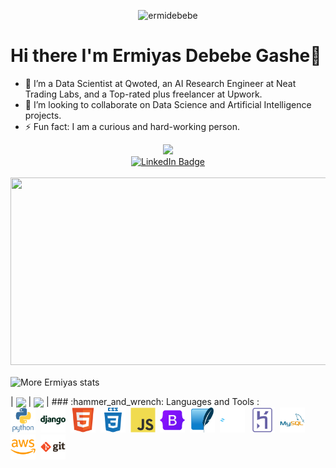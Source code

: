 <p align="center"> 
	<img src="https://komarev.com/ghpvc/?username=ermidebebe&label=Profile%20views&color=0e75b6&style=plastic" alt="ermidebebe" /> 
</p>

# Hi there I'm Ermiyas Debebe Gashe👋

- 🌱 I’m a Data Scientist at Qwoted, an AI Research Engineer at Neat Trading Labs, and a Top-rated plus freelancer at Upwork.
- 👯 I’m looking to collaborate on Data Science and Artificial Intelligence projects.
- ⚡ Fun fact:  I am a curious and hard-working person.
</a>
<div id="header" align="center">
  <img src="https://media.giphy.com/media/M9gbBd9nbDrOTu1Mqx/giphy.gif" width="100"/>
  <div id="badges">
  <a href="https://www.linkedin.com/in/ermiyas-debebe-gashe/">
    <img src="https://img.shields.io/badge/LinkedIn-blue?style=for-the-badge&logo=linkedin&logoColor=white" alt="LinkedIn Badge"/>
  </a>
</div>
  <img src="https://komarev.com/ghpvc/?username=ermidebebe&style=flat-square&color=blue" alt=""/>
 
</div>
<div align="center">
  <img src="https://media.giphy.com/media/dWesBcTLavkZuG35MI/giphy.gif" width="600" height="300"/>
</div>
<p><img align="center" src="http://github-readme-streak-stats.herokuapp.com?user=ermidebebe&theme=blue-green&hide_border=true&date_format=j%20M%5B%20Y%5D" alt="More Ermiyas stats" /></p>
| <a href="https://github.com/ermidebebe/github-readme-stats"><img align="center" src="https://github-readme-stats.vercel.app/api?username=ermidebebe&show_icons=true&theme=blue-green&border_color=61dafb&hide_border=true&count_private=true" /></a> | <a href="https://github.com/ermidebebe/github-readme-stats"><img align="center" src="https://github-readme-stats.vercel.app/api/top-langs/?username=ermidebebe&title_color=61dafb&text_color=ffffff&icon_color=61dafb&bg_color=20232a&layout=compact&border_color=61dafb&hide_border=true&hide=html,css,scss&count_private=true&langs_count=8"  /></a> |
### :hammer_and_wrench: Languages and Tools :
<div>
  <img src="https://github.com/devicons/devicon/blob/master/icons/python/python-original-wordmark.svg" title="python" alt="python" width="40" height="40"/>&nbsp;
  <img src="https://github.com/devicons/devicon/blob/master/icons/django/django-plain-wordmark.svg" title="Django" alt="Django" width="40" height="40"/>&nbsp;
  <img src="https://github.com/devicons/devicon/blob/master/icons/html5/html5-original.svg" title="HTML5" alt="HTML" width="40" height="40"/>&nbsp;
  <img src="https://github.com/devicons/devicon/blob/master/icons/css3/css3-plain-wordmark.svg"  title="CSS3" alt="CSS" width="40" height="40"/>&nbsp;
  <img src="https://github.com/devicons/devicon/blob/master/icons/javascript/javascript-original.svg" title="JavaScript" alt="JavaScript" width="40" height="40"/>&nbsp;
  <img src="https://github.com/devicons/devicon/blob/master/icons/bootstrap/bootstrap-original.svg" title="bootstrap" alt="bootstrap" width="40" height="40"/>&nbsp;
  <img src="https://github.com/devicons/devicon/blob/master/icons/sqlite/sqlite-original.svg" title="sqlite" alt="sqlite " width="40" height="40"/>&nbsp;
  <img src="https://github.com/devicons/devicon/blob/master/icons/tailwindcss/tailwindcss-original-wordmark.svg" title="tailwind" alt="tailwind" width="40" height="40"/>&nbsp;
  <img src="https://github.com/devicons/devicon/blob/master/icons/heroku/heroku-original.svg" title="heroku"  alt="heroku" width="40" height="40"/>&nbsp;
  <img src="https://github.com/devicons/devicon/blob/master/icons/mysql/mysql-original-wordmark.svg" title="MySQL"  alt="MySQL" width="40" height="40"/>&nbsp;
  <img src="https://github.com/devicons/devicon/blob/master/icons/amazonwebservices/amazonwebservices-plain-wordmark.svg" title="AWS" alt="AWS" width="40" height="40"/>&nbsp;
  <img src="https://github.com/devicons/devicon/blob/master/icons/git/git-original-wordmark.svg" title="Git" alt="Git" width="40" height="40"/>
</div>
